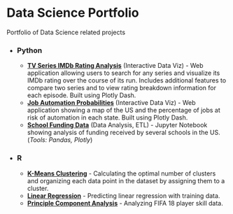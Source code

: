 # Data Science Portfolio
Portfolio of Data Science related projects

* ### Python
  * **[TV Series IMDb Rating Analysis](https://github.com/aditya14/TV-Ratings-Graph)** (Interactive Data Viz) - Web application allowing users to search for any series and visualize its IMDb rating over the course of its run. Includes additional features to compare two series and to view rating breakdown information for each episode. Built using Plotly Dash.
  * **[Job Automation Probabilities](https://github.com/aditya14/Job-Automation-Probabilities)** (Interactive Data Viz) - Web application showing a map of the US and the percentage of jobs at risk of automation in each state. Built using Plotly Dash.
  * **[School Funding Data](https://nbviewer.jupyter.org/github/aditya14/data-science-portfolio/blob/master/School%20Funding%20Data%20Analysis.ipynb)** (Data Analysis, ETL) - Jupyter Notebook showing analysis of funding received by several schools in the US. (*Tools: Pandas, Plotly*)
  
* ### R
  * **[K-Means Clustering](https://github.com/aditya14/data-science-portfolio/tree/master/KMeansClustering)** - Calculating the optimal number of clusters and organizing each data point in the dataset by assigning them to a cluster.
  * **[Linear Regression](https://github.com/aditya14/data-science-portfolio/tree/master/LinearRegression)** - Predicting linear regression with training data.
  * **[Principle Component Analysis](https://github.com/aditya14/data-science-portfolio/tree/master/PCA)** - Analyzing FIFA 18 player skill data.
